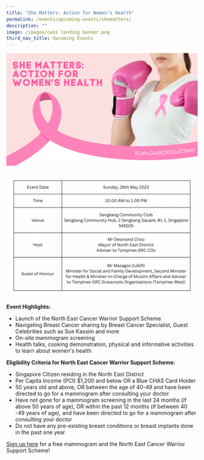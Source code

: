 ```yaml
---
title: "She Matters: Action for Women's Health"
permalink: /events/upcoming-events/shematters/
description: ""
image: /images/cwss landing banner.png
third_nav_title: Upcoming Events
---
```

![](/images/necdc_cancer%20warrior%20support%20banner%20(1).png)
![](/images/event%20name%20(1).png)
**Event Highlights:**
-	Launch of the North East Cancer Warrior Support Scheme  
-	Navigating Breast Cancer sharing by Breast Cancer Specialist, Guest Celebrities such as Sue Kassim and more  
-	On-site mammogram screening  
-	Health talks, cooking demonstration, physical and informative activities to learn about women's health

**Eligibility Criteria for North East Cancer Warrior Support Scheme:**
-	Singapore Citizen residing in the North East District
-	Per Capita Income (PCI) $1,200 and below OR a Blue CHAS Card Holder
-	50 years old and above, OR between the age of 40-49 and have been directed to go for a mammogram after consulting your doctor
-	Have not gone for a mammogram screening in the last 24 months (if above 50 years of age), OR within the past 12 months (if between 40 -49 years of age), and have been directed to go for a mammogram after consulting your doctor
-	Do not have any pre-existing breast conditions or breast implants done in the past one year


[Sign up here](https://go.gov.sg/necwss) for a free mammogram and the North East Cancer Warrior Support Scheme!